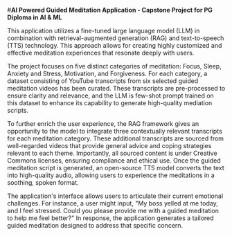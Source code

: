 #**AI Powered Guided Meditation Application - Capstone Project for PG Diploma in AI & ML**

This application utilizes a fine-tuned large language model (LLM) in combination with retrieval-augmented generation (RAG) and text-to-speech (TTS) technology. 
This approach allows for creating highly customized and effective meditation experiences that resonate deeply with users.

The project focuses on five distinct categories of meditation: Focus, Sleep, Anxiety and Stress, Motivation, and Forgiveness. 
For each category, a dataset consisting of YouTube transcripts from six selected guided meditation videos has been curated. 
These transcripts are pre-processed to ensure clarity and relevance, and the LLM is few-shot prompt trained on this dataset to enhance its capability to generate high-quality mediation scripts.

To further enrich the user experience, the RAG framework gives an opportunity to the model to integrate three contextually relevant transcripts for each meditation category. 
These additional transcripts are sourced from well-regarded videos that provide general advice and coping strategies relevant to each theme.
Importantly, all sourced content is under Creative Commons licenses, ensuring compliance and ethical use.
Once the guided meditation script is generated, an open-source TTS model converts the text into high-quality audio, allowing users to experience the meditations in a soothing, spoken format. 

The application's interface allows users to articulate their current emotional challenges. 
For instance, a user might input, "My boss yelled at me today, and I feel stressed. Could you please provide me with a guided meditation to help me feel better?" 
In response, the application generates a tailored guided meditation designed to address that specific concern.
